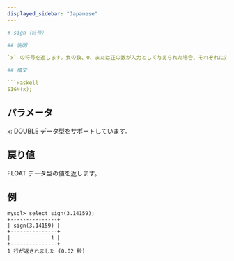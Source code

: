```yaml
---
displayed_sidebar: "Japanese"
---

# sign（符号）

## 説明

`x` の符号を返します。負の数、0、または正の数が入力として与えられた場合、それぞれに対応する出力は `-1`、`0`、または `1` になります。

## 構文

```Haskell
SIGN(x);
```

## パラメータ

`x`: DOUBLE データ型をサポートしています。

## 戻り値

FLOAT データ型の値を返します。

## 例

```Plain
mysql> select sign(3.14159);
+---------------+
| sign(3.14159) |
+---------------+
|             1 |
+---------------+
1 行が返されました (0.02 秒)
```